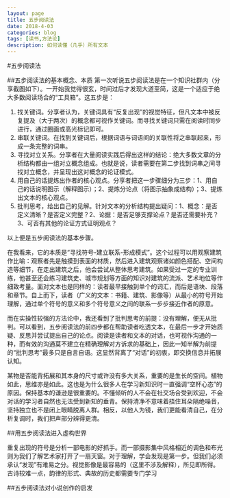 ```yaml
---
layout: page
title: 五步阅读法
date: 2018-4-03
categories: blog
tags: [读书,方法论]
description: 如何读懂（几乎）所有文本
---
```




#五步阅读法

##五步阅读法的基本概念、本质
第一次听说五步阅读法是在一个知识社群内（分享截图如下）。一开始我觉得很玄，时间过后才发现大道至简，这是一个适应于绝大多数阅读场合的“工具箱”。这五步是：

1. 找关键词。分享者认为，关键词具有“反复出现”的视觉特征，但凡文本中被反复提及（大于两次）的概念都可视作关键词。而寻找关键词只需在阅读时同步进行，通过圈画或高光标记即可。
2. 串联关键词。在找到关键词后，根据词语与词语间的关联性将之串联起来，形成一条完整的词串。
3. 寻找对立关系。分享者在大量阅读实践后得出这样的结论：绝大多数文章的分析结构都由一组对立概念组成。也就是说，读者需要在第二步找到词串之间寻找对立概念，并呈现出这对概念的论证模式。
4. 用自己的话提炼出作者的核心观点。分享者把这一步骤细分为三步：1、用自己的话说明图示（解释图示）；2、提炼分论点（将图示抽象成结构）；3、提炼出文本的核心观点。
5. 批判思考，给出自己的见解。针对文本的分析结构提出疑问：1、概念：是否定义清晰？是否定义完整？2、论据：是否足够支撑论点？是否还需要补充？3、可否有其他的论证方式证明观点？

以上便是五步阅读法的基本步骤。

在我看来，它的本质是“寻找符号-建立联系-形成模式”。这个过程可以用观察建筑作比喻：观察者先是触摸到表面的材质，然后进入建筑观察诸如颜色搭配、空间构造等细节，在走出建筑之后，他会尝试从整体思考建筑。如果受过一定的专业训练，他甚至还会练习建筑史、城市规划等方面的知识对建筑的流派、艺术地位等作细致考量。面对文本也是同样的：读者最早接触到单个的词汇，而后是语块、段落和章节。自上而下，读者（广义的文本：书籍、建筑、影像等）从最小的符号开始理解，通过单个符号的意义和多个符号意义之间的联系一步步接近作者的原意。

而在实操性较强的方法论中，我还看到了批判思考的前提：没有理解，便无从批判。可以看到，五步阅读法的前四步都在帮助读者吃透文本，在最后一步才开始质疑、反思并尝试提出自己的论点。阅读是读者和文本的对话，也可视作沟通的一种，而有效的沟通莫不建立在精确理解对方诉求的基础上，因此一知半解为前提的“批判思考”最多只是自言自语。这显然背离了“对话”的初衷，即交换信息并拓展认知。

某物是否能背拓展和其本身的尺寸或许没有多大关系，重要的是生长的空间。植物如此，思维亦是如此。这也是为什么很多人在学习新知识时一直强调“空杯心态”的原因。保持基本的谦逊是很重要的。不懂倾听的人不会在社交场合受到欢迎，不会对话的学习者自然也无法受到新知的垂青。保持清净不意味着捂住耳朵隔绝噪音，坚持独立也不是闭上眼睛脱离人群。相反，以他人为镜，我们更能看清自己，在分析复调时，我们把声部分辨得更清。

##用五步阅读法进入虚构世界

重复出现的符号是分析一部电影的好抓手。而一部摄影集中风格相近的调色和布光则为我们了解艺术家打开了一扇天窗。对于理解，学会发现是第一步。但我们必须承认“发现”有难易之分。视觉影像是最容易的（这里不涉及解释），所见即所得。古诗较难一点，韵律的形式、典故的历史都需要专门学习

##五步阅读法对小说创作的启发




